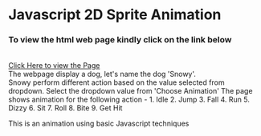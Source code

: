 # Javascript 2D Sprite Animation
<h3>To view the html web page kindly click on the link below</h3></br>
<a target="_blank" href="https://skaranjai.github.io/Javascript-2D-Sprite-Animation/">Click Here to view the Page</a></br>
The webpage display a dog, let's name the dog 'Snowy'. </br>
Snowy perform different action based on the value selected from dropdown.   
Select the dropdown value from 'Choose Animation'
The page shows animation for the following action -
1. Idle
2. Jump
3. Fall
4. Run
5. Dizzy
6. Sit
7. Roll
8. Bite
9. Get Hit

This is an animation using basic Javascript techniques


